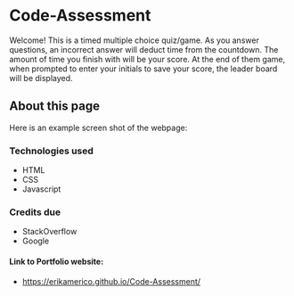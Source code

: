 # Code-Assessment

Welcome! This is a timed multiple choice quiz/game. As you answer questions, an incorrect answer will deduct time from the countdown. The amount of time you finish with will be your score. At the end of them game, when prompted to enter your initials to save your score, the leader board will be displayed.

## About this page
Here is an example screen shot of the webpage:


### Technologies used
- HTML
- CSS
- Javascript

### Credits due
- StackOverflow
- Google

#### Link to Portfolio website:
- https://erikamerico.github.io/Code-Assessment/
